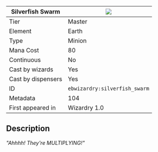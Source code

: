 | Silverfish Swarm |![](https://github.com/Electroblob77/Wizardry/blob/1.12.2/src/main/resources/assets/ebwizardry/textures/spells/silverfish_swarm.png)|
|---|---|
| Tier | Master |
| Element | Earth |
| Type | Minion |
| Mana Cost | 80 |
| Continuous | No |
| Cast by wizards | Yes |
| Cast by dispensers | Yes |
| ID | `ebwizardry:silverfish_swarm` |
| Metadata | 104 |
| First appeared in | Wizardry 1.0 |
## Description
_"Ahhhh! They're MULTIPLYING!"_
